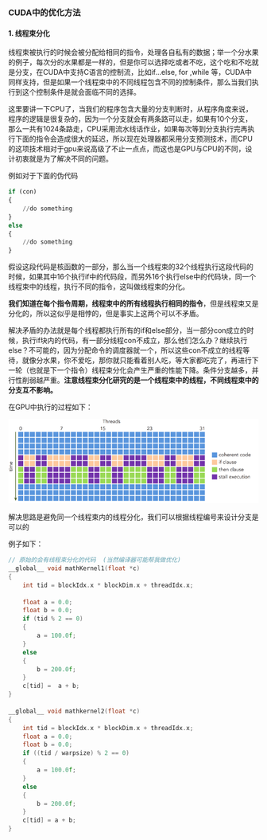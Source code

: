 

### CUDA中的优化方法
#### 1. 线程束分化

​	线程束被执行的时候会被分配给相同的指令，处理各自私有的数据；举一个分水果的例子，每次分的水果都是一样的，但是你可以选择吃或者不吃，这个吃和不吃就是分支，在CUDA中支持C语言的控制流，比如if…else, for ,while 等，CUDA中同样支持，但是如果一个线程束中的不同线程包含不同的控制条件，那么当我们执行到这个控制条件是就会面临不同的选择。

​	这里要讲一下CPU了，当我们的程序包含大量的分支判断时，从程序角度来说，程序的逻辑是很复杂的，因为一个分支就会有两条路可以走，如果有10个分支，那么一共有1024条路走，CPU采用流水线话作业，如果每次等到分支执行完再执行下面的指令会造成很大的延迟，所以现在处理器都采用分支预测技术，而CPU的这项技术相对于gpu来说高级了不止一点点，而这也是GPU与CPU的不同，设计初衷就是为了解决不同的问题。

例如对于下面的伪代码

```python
if (con)
{
    //do something
}
else
{
    //do something
}
```

​	假设这段代码是核函数的一部分，那么当一个线程束的32个线程执行这段代码的时候，如果其中16个执行if中的代码段，而另外16个执行else中的代码块，同一个线程束中的线程，执行不同的指令，这叫做线程束的分化。

​	**我们知道在每个指令周期，线程束中的所有线程执行相同的指令**，但是线程束又是分化的，所以这似乎是相悖的，但是事实上这两个可以不矛盾。

​	解决矛盾的办法就是每个线程都执行所有的if和else部分，当一部分con成立的时候，执行if块内的代码，有一部分线程con不成立，那么他们怎么办？继续执行else？不可能的，因为分配命令的调度器就一个，所以这些con不成立的线程等待，就像分水果，你不爱吃，那你就只能看着别人吃，等大家都吃完了，再进行下一轮（也就是下一个指令）线程束分化会产生严重的性能下降。条件分支越多，并行性削弱越严重。
​	**注意线程束分化研究的是一个线程束中的线程，不同线程束中的分支互不影响。**

在GPU中执行的过程如下：

![image-20250917101207413](https://raw.githubusercontent.com/nashpan/image-hosting/main/image-20250917101207413.png)

解决思路是避免同一个线程束内的线程分化，我们可以根据线程编号来设计分支是可以的

例子如下：

```c++
// 原始的会有线程束分化的代码  (当然编译器可能帮我做优化)
__global__ void mathKernel1(float *c)
{
    int tid = blockIdx.x * blockDim.x + threadIdx.x;
    
    float a = 0.0;
    float b = 0.0;
    if (tid % 2 == 0)
    {
        a = 100.0f;
    }
    else
    {
        b = 200.0f;
    }
    c[tid] =  a + b;
}

__global__ void mathkernel2(float *c)
{
    int tid = blockIdx.x * blockDim.x + threadIdx.x;
    float a = 0.0;
    float b = 0.0;
    if ((tid / warpsize) % 2 == 0)
    {
        a = 100.0f;
    }
    else 
    {
        b = 200.0f;
    }
    c[tid] = a + b;
}
```



